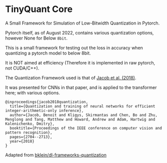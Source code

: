 # TinyQuant Core

A Small Framework for Simulation of Low-Bitwidth Quantization in Pytorch.

Pytorch itself, as of August 2022, contains various quantization options, however None for Below ```8bit```.

This is a small framework for testing out the loss in accuracy when quantizing a pytorch model to below 8bit.

It is NOT aimed at efficiency (Therefore it is implemented in raw pytorch, not CUDA/C++).

The Quantization Framework used is that of [Jacob et al. (2018)](https://openaccess.thecvf.com/content_cvpr_2018/html/Jacob_Quantization_and_Training_CVPR_2018_paper.html).

It was presented for CNNs in that paper, and is applied to the transformer here; with various options.

``` 
@inproceedings{jacob2018quantization,
  title={Quantization and training of neural networks for efficient integer-arithmetic-only inference},
  author={Jacob, Benoit and Kligys, Skirmantas and Chen, Bo and Zhu, Menglong and Tang, Matthew and Howard, Andrew and Adam, Hartwig and Kalenichenko, Dmitry},
  booktitle={Proceedings of the IEEE conference on computer vision and pattern recognition},
  pages={2704--2713},
  year={2018}
}
``` 


Adapted from [bklein/dl-frameworks-quantization](https://cegit.ziti.uni-heidelberg.de/bklein/dl-frameworks-quantization)



